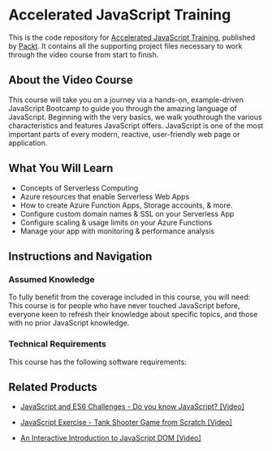 # Accelerated JavaScript Training
This is the code repository for [Accelerated JavaScript Training](https://www.packtpub.com/virtualization-and-cloud/serverless-computing-azure-video?utm_source=github&utm_medium=repository&utm_campaign=9781789615593), published by [Packt](https://www.packtpub.com/?utm_source=github). It contains all the supporting project files necessary to work through the video course from start to finish.
## About the Video Course
This course will take you on a journey via a hands-on, example-driven JavaScript Bootcamp to guide you through the amazing language of JavaScript. Beginning with the very basics, we walk youthrough the various characteristics and features JavaScript offers. JavaScript is one of the most important parts of every modern, reactive, user-friendly web page or application. 

<H2>What You Will Learn</H2>
<DIV class=book-info-will-learn-text>
<UL>
<LI><SPAN id=what_you_will_learn_c class=sugar_field>Concepts of Serverless Computing</SPAN> 
<LI><SPAN id=what_you_will_learn_c class=sugar_field>Azure resources that enable Serverless Web Apps</SPAN> 
<LI><SPAN id=what_you_will_learn_c class=sugar_field>How to create Azure Function Apps, Storage accounts, &amp; more.</SPAN> 
<LI><SPAN id=what_you_will_learn_c class=sugar_field>Configure custom domain names &amp; SSL on your Serverless App</SPAN> 
<LI><SPAN id=what_you_will_learn_c class=sugar_field>Configure scaling &amp; usage limits on your Azure Functions</SPAN> 
<LI><SPAN id=what_you_will_learn_c class=sugar_field>Manage your app with monitoring &amp; performance analysis</SPAN> </LI></UL></DIV>

## Instructions and Navigation
### Assumed Knowledge
To fully benefit from the coverage included in this course, you will need:<br/>
This course is for people who have never touched JavaScript before, everyone keen to refresh their knowledge about specific topics, and those with no prior JavaScript knowledge.
### Technical Requirements
This course has the following software requirements:<br/>
     

## Related Products
* [JavaScript and ES6 Challenges - Do you know JavaScript? [Video]](https://www.packtpub.com/virtualization-and-cloud/serverless-computing-azure-video?utm_source=github&utm_medium=repository&utm_campaign=9781789615593)

* [JavaScript Exercise - Tank Shooter Game from Scratch [Video]](https://www.packtpub.com/virtualization-and-cloud/serverless-computing-azure-video?utm_source=github&utm_medium=repository&utm_campaign=9781789615593)

* [An Interactive Introduction to JavaScript DOM [Video]](https://www.packtpub.com/virtualization-and-cloud/serverless-computing-azure-video?utm_source=github&utm_medium=repository&utm_campaign=9781789615593)

